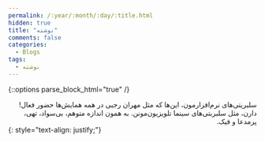 ```yaml
---
permalink: /:year/:month/:day/:title.html
hidden: true
title: "نوشته"
comments: false
categories:
  - Blogs
tags:
  - نوشته
---
```


{::options parse_block_html="true" /}
<div dir='rtl' align='right'>
سلبریتی‌های نرم‌افزارمون، این‌ها که مثل مهران رجبی در همه همایش‌ها حضور فعال!  دارن، مثل سلبربتی‌های سینما تلویزیون‌مونن. به همون اندازه متوهم، بی‌سواد، تهی، پرمدعا و فیک.
</div>
{: style="text-align: justify;"}